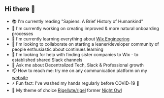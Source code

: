 Hi there 👋 
-----------

- 📚 I'm currently reading "Sapiens: A Brief History of Humankind"
- 🔭 I'm currently working on creating improved & more natural onboarding processes 
- 🌱 I'm currently learning everything about [Wix Engineering](https://www.wix.engineering/)
- 👯 I'm looking to collaborate on starting a leaner/developer community of people enthusiastic about continues learning
- 🤔 I'm looking for help with finding sister companies to Wix - to established shared Slack channels
- 💬 Ask me about Decentralized Tech, Slack & Professional growth 
- 📫 How to reach me: try me on any communication platform on my [website](https://kobi.kadosh.me) 
- ⚡ Fun fact: I've washed my hands regularly before COVID-19 🧼
- 🎨 My theme of choice [Rigellute/rigel](https://github.com/Rigellute/rigel) former [Night Owl](https://github.com/sdras/night-owl-vscode-theme)
